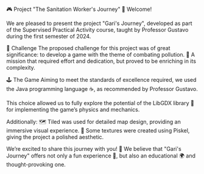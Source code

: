 🎮 Project "The Sanitation Worker's Journey"
👋 Welcome!

We are pleased to present the project "Gari's Journey", developed as part of the Supervised Practical Activity course, taught by Professor Gustavo during the first semester of 2024.

🧩 Challenge
The proposed challenge for this project was of great significance: to develop a game with the theme of combating pollution.
🌱 A mission that required effort and dedication, but proved to be enriching in its complexity.

🕹️ The Game
Aiming to meet the standards of excellence required, we used the Java programming language ☕, as recommended by Professor Gustavo.

This choice allowed us to fully explore the potential of the LibGDX library 🔧 for implementing the game’s physics and mechanics.

Additionally:
🗺️ Tiled was used for detailed map design, providing an immersive visual experience.
🎨 Some textures were created using Piskel, giving the project a polished aesthetic.

We’re excited to share this journey with you! 🚀
We believe that "Gari's Journey" offers not only a fun experience 🎉, but also an educational 🌍 and thought-provoking one.
